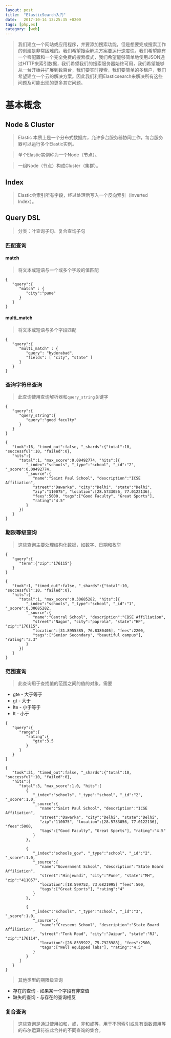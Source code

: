 ```yaml
---
layout: post
title:  "ElasticSearch入门"
date:   2017-10-14 13:25:35 +0200
tags: [php,es]
category: [web]
---
```


> 我们建立一个网站或应用程序，并要添加搜索功能，但是想要完成搜索工作的创建是非常困难的。我们希望搜索解决方案要运行速度快，我们希望能有一个零配置和一个完全免费的搜索模式，我们希望能够简单地使用JSON通过HTTP来索引数据，我们希望我们的搜索服务器始终可用，我们希望能够从一台开始并扩展到数百台，我们要实时搜索，我们要简单的多租户，我们希望建立一个云的解决方案。因此我们利用Elasticsearch来解决所有这些问题及可能出现的更多其它问题。

# 基本概念
## Node & Cluster
> Elastic 本质上是一个分布式数据库，允许多台服务器协同工作，每台服务器可以运行多个Elastic实例。

> 单个Elastic实例称为一个Node（节点）。

> 一组Node（节点）构成Cluster（集群）。

## Index

> Elastic会索引所有字段，经过处理后写入一个反向索引（Inverted Index）。

## Query DSL
> 分类：叶查询子句、复合查询子句

### 匹配查询
#### match
> 将文本或短语与一个或多个字段的值匹配

```
{
   "query":{
      "match" : {
         "city":"pune"
      }
   }
}
```

#### multi_match
> 将文本或短语与多个字段匹配

```
{
   "query":{
      "multi_match" : {
         "query": "hyderabad",
         "fields": [ "city", "state" ]
      }
   }
}
```

### 查询字符串查询
> 此查询使用查询解析器和```query_string```关键字

```
{
   "query":{
      "query_string":{
         "query":"good faculty"
      }
   }
}
```

```
{
   "took":16, "timed_out":false, "_shards":{"total":10, "successful":10, "failed":0}, 
   "hits":{
      "total":1, "max_score":0.09492774, "hits":[{
         "_index":"schools", "_type":"school", "_id":"2", "_score":0.09492774, 
         "_source":{
            "name":"Saint Paul School", "description":"ICSE Affiliation",
            "street":"Dawarka", "city":"Delhi", "state":"Delhi",
            "zip":"110075", "location":[28.5733056, 77.0122136],
            "fees":5000, "tags":["Good Faculty", "Great Sports"],
            "rating":"4.5" 
         }
      }]
   }
}
```

### 期限等级查询
> 这些查询主要处理结构化数据，如数字、日期和枚举

```
{
   "query":{
      "term":{"zip":"176115"}
   }
}
```

```
{
   "took":1, "timed_out":false, "_shards":{"total":10, "successful":10, "failed":0},
   "hits":{
      "total":1, "max_score":0.30685282, "hits":[{
         "_index":"schools", "_type":"school", "_id":"1", "_score":0.30685282,
         "_source":{
            "name":"Central School", "description":"CBSE Affiliation",
            "street":"Nagan", "city":"paprola", "state":"HP", "zip":"176115",
            "location":[31.8955385, 76.8380405], "fees":2200, 
            "tags":["Senior Secondary", "beautiful campus"], "rating":"3.3"
         }
      }]
   }
}
```

### 范围查询
> 此查询用于查找值的范围之间的值的对象，需要
- gte - 大于等于
- gt  - 大于
- lte - 小于等于
- lt  - 小于

```
{
   "query":{
      "range":{
         "rating":{
            "gte":3.5
         }
      }
   }
}
```

```
{
   "took":31, "timed_out":false, "_shards":{"total":10, "successful":10, "failed":0},
   "hits":{
      "total":3, "max_score":1.0, "hits":[
         {
            "_index":"schools", "_type":"school", "_id":"2", "_score":1.0,
            "_source":{
               "name":"Saint Paul School", "description":"ICSE Affiliation",
               "street":"Dawarka", "city":"Delhi", "state":"Delhi", 
               "zip":"110075", "location":[28.5733056, 77.0122136], "fees":5000, 
               "tags":["Good Faculty", "Great Sports"], "rating":"4.5"
            }
         }, 

         {
            "_index":"schools_gov", "_type":"school", "_id":"2", "_score":1.0, 
            "_source":{
               "name":"Government School", "description":"State Board Affiliation",
               "street":"Hinjewadi", "city":"Pune", "state":"MH", "zip":"411057",
               "location":[18.599752, 73.6821995] "fees":500, 
               "tags":["Great Sports"], "rating":"4"
            }
         },

         {
            "_index":"schools", "_type":"school", "_id":"3", "_score":1.0,
            "_source":{
               "name":"Crescent School", "description":"State Board Affiliation",
               "street":"Tonk Road", "city":"Jaipur", "state":"RJ", "zip":"176114", 
               "location":[26.8535922, 75.7923988], "fees":2500,
               "tags":["Well equipped labs"], "rating":"4.5"
            }
         }
      ]
   }
}
```
> 其他类型的期限级查询
 - 存在的查询 - 如果某一个字段有非空值
 - 缺失的查询 - 与存在的查询相反
 
### 复合查询
> 这些查询是通过使用如和，或，非和或等，用于不同索引或具有函数调用等的布尔运算符彼此合并的不同查询的集合。


